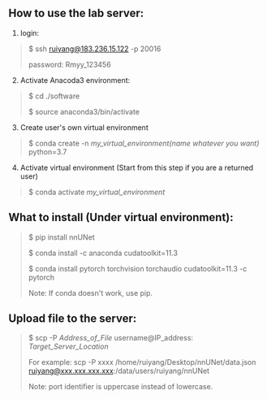 ## How to use the lab server:
1. login:
> $ ssh ruiyang@183.236.15.122 -p 20016
>
> password: Rmyy_123456
>
2. Activate Anacoda3 environment:
> $ cd ./software
> 
> $ source anaconda3/bin/activate
>
3. Create user's own virtual environment
> $ conda create -n *my_virtual_environment(name whatever you want)* python=3.7
>
4. Activate virtual environment (Start from this step if you are a returned user)
> $ conda activate *my_virtual_environment*

## What to install (Under virtual environment):
> $ pip install nnUNet
> 
> $ conda install -c anaconda cudatoolkit=11.3
> 
> $ conda install pytorch torchvision torchaudio cudatoolkit=11.3 -c pytorch
> 
> Note: If conda doesn't work, use pip.

## Upload file to the server:
> $ scp -P *Address_of_File* username@IP_address: *Target_Server_Location*
> 
> For example: scp -P xxxx /home/ruiyang/Desktop/nnUNet/data.json ruiyang@xxx.xxx.xxx.xxx:/data/users/ruiyang/nnUNet
> 
> Note: port identifier is uppercase instead of lowercase.
